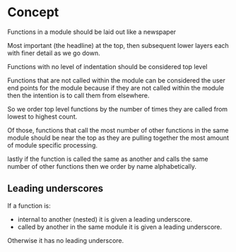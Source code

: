 # Concept
Functions in a module should be laid out like a newspaper

Most important (the headline) at the top, then subsequent lower layers each with finer detail as we go down.

Functions with no level of indentation should be considered top level

Functions that are not called within the module can be considered the user end points for the module because if they are not called within the module then the intention is to call them from elsewhere.

So we order top level functions by the number of times they are called from lowest to highest count.

Of those, functions that call the most number of other functions in the same module should be near the top as they are pulling together the most amount of module specific processing.

lastly if the function is called the same as another and calls the same number of other functions then we order by name alphabetically.

## Leading underscores
If a function is:
- internal to another (nested) it is given a leading underscore.
- called by another in the same module it is given a leading underscore.

Otherwise it has no leading underscore.



